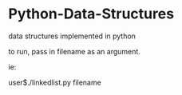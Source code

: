 # Python-Data-Structures
data structures implemented in python


to run, pass in filename as an argument.

ie:

user$./linkedlist.py filename

